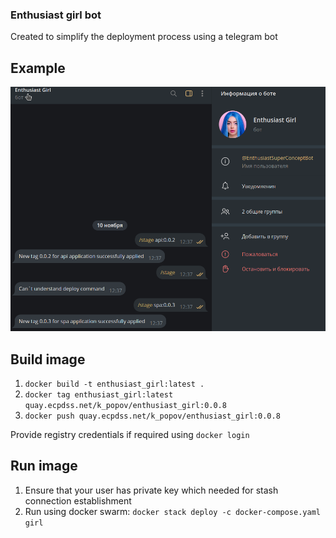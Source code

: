 ### Enthusiast girl bot

Created to simplify the deployment process using a telegram bot

## Example
![UI example](./girl.png)

## Build image
1. `docker build -t enthusiast_girl:latest .`
2. `docker tag enthusiast_girl:latest quay.ecpdss.net/k_popov/enthusiast_girl:0.0.8`
3. `docker push quay.ecpdss.net/k_popov/enthusiast_girl:0.0.8` 

Provide registry credentials if required using `docker login`

## Run image
1. Ensure that your user has private key which needed for stash connection establishment
2. Run using docker swarm: `docker stack deploy -c docker-compose.yaml girl`